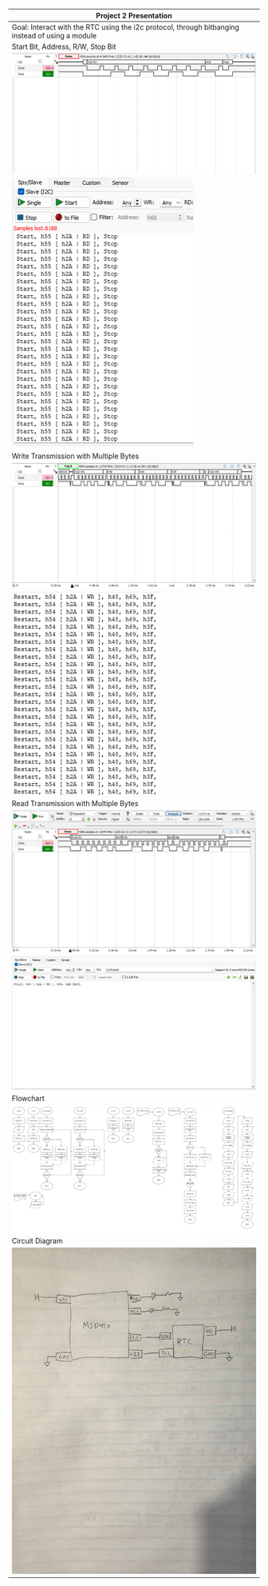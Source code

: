 | Project 2 Presentation |
| ---------------------- |
| Goal: Interact with the RTC using the i2c protocol, through bitbanging instead of using a module |
| Start Bit, Address, R/W, Stop Bit |
| ![Address in Logic Analyzer](photos\address_logic.png) |
| ![Address in i2c protocol](photos\address_protocol.png) |
| Write Transmission with Multiple Bytes |
| ![Write in Logic Analyzer](photos\write_logic.png) |
| ![Write in i2c protocol](photos\write_protocol.png) |
| Read Transmission with Multiple Bytes |
| ![Read in Logic Analyzer](photos\read_logic.png) |
| ![Read in i2c protocol](photos\read_protocol.png) |
| Flowchart |
| ![Flowchart](photos\flowchart.jpg) |
| Circuit Diagram |
| ![Circuit Diagram](photos\circuit_diagram.jpg) |
